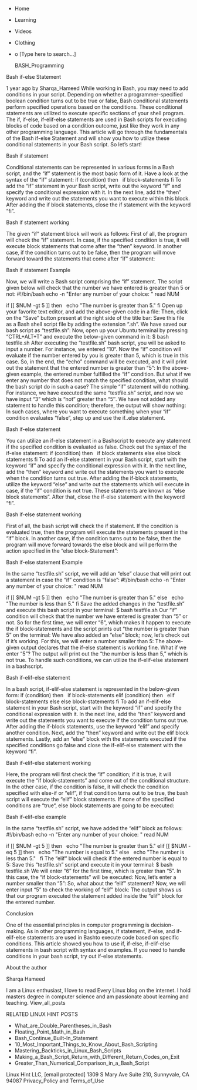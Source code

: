 





















































* Home
* Learning
* Videos
* Clothing
*
  o [Type here to search...]


   BASH_Programming


Bash if-else Statement

1 year ago
by Sharqa_Hameed
While working in Bash, you may need to add conditions in your script. Depending
on whether a programmer-specified boolean condition turns out to be true or
false, Bash conditional statements perform specified operations based on the
conditions. These conditional statements are utilized to execute specific
sections of your shell program.
The if, if-else, if-elif-else statements are used in Bash scripts for executing
blocks of code based on a condition outcome, just like they work in any other
programming language.
This article will go through the fundamentals of the Bash if-else Statement and
will show you how to utilize these conditional statements in your Bash script.
So let’s start!

Bash if statement

Conditional statements can be represented in various forms in a Bash script,
and the “if” statement is the most basic form of it. Have a look at the syntax
of the “if” statement:
if (condition)
then
  if block-statements
fi
To add the “if” statement in your Bash script, write out the keyword “if” and
specify the conditional expression with it. In the next line, add the “then”
keyword and write out the statements you want to execute within this block.
After adding the if block statements, close the if statement with the keyword
“fi”.

Bash if statement working

The given “if” statement block will work as follows: First of all, the program
will check the “if” statement. In case, if the specified condition is true, it
will execute block statements that come after the “then” keyword. In another
case, if the condition turns out to be false, then the program will move
forward toward the statements that come after “if” statement:

Bash if statement Example

Now, we will write a Bash script comprising the “if” statement. The script
given below will check that the number we have entered is greater than 5 or
not:
#!/bin/bash
echo -n "Enter any number of your choice: "
read NUM

if [[ $NUM -gt 5 ]]
then
  echo "The number is greater than 5."
fi
Open up your favorite text editor, and add the above-given code in a file:
Then, click on the “Save” button present at the right side of the title bar:
Save this file as a Bash shell script file by adding the extension “.sh”. We
have saved our bash script as “testfile.sh”:
Now, open up your Ubuntu terminal by pressing “CTRL+ALT+T” and execute the
below-given command in it:
$ bash testfile.sh
After executing the “testfile.sh” bash script, you will be asked to input a
number. For instance, we entered “10“. Now the “if” condition will evaluate if
the number entered by you is greater than 5, which is true in this case. So, in
the end, the “echo” command will be executed, and it will print out the
statement that the entered number is greater than “5”:
In the above-given example, the entered number fulfilled the “if” condition.
But what if we enter any number that does not match the specified condition,
what should the bash script do in such a case? The simple “if” statement will
do nothing. For instance, we have executed the same “testfile.sh” script, and
now we have input “3” which is “not” greater than “5″. We have not added any
statement to handle this condition; therefore, the output will show nothing:
In such cases, where you want to execute something when your “if” condition
evaluates “false”, step up and use the if..else statement.

Bash if-else statement

You can utilize an if-else statement in a Bashscript to execute any statement
if the specified condition is evaluated as false. Check out the syntax of the
if-else statement:
if (condition)
then
  if block statements
else
else block statements
fi
To add an if-else statement in your Bash script, start with the keyword “if”
and specify the conditional expression with it. In the next line, add the
“then” keyword and write out the statements you want to execute when the
condition turns out true. After adding the if-block statements, utilize the
keyword “else” and write out the statements which will execute in case, if the
“if” condition is not true. These statements are known as “else block
statements“. After that, close the if-else statement with the keyword “fi”.

Bash if-else statement working

First of all, the bash script will check the if statement. If the condition is
evaluated true, then the program will execute the statements present in the
“if” block. In another case, if the condition turns out to be false, then the
program will move forward towards the else block and will perform the action
specified in the “else block-Statement”:

Bash if-else statement Example

In the same “testfile.sh” script, we will add an “else” clause that will print
out a statement in case the “if” condition is “false”:
#!/bin/bash
echo -n "Enter any number of your choice: "
read NUM

if [[ $NUM -gt 5 ]]
then
  echo "The number is greater than 5."
else
  echo "The number is less than 5."
fi
Save the added changes in the “testfile.sh” and execute this bash script in
your terminal:
$ bash testfile.sh
Our “if” condition will check that the number we have entered is greater than
“5” or not. So for the first time, we will enter “6“, which makes it happen to
execute the if block-statements and the script prints out “the number is
greater than 5” on the terminal:
We have also added an “else” block; now, let’s check out if it’s working. For
this, we will enter a number smaller than 5:
The above-given output declares that the if-else statement is working fine.
What if we enter “5”?
The output will print out the “the number is less than 5,” which is not true.
To handle such conditions, we can utilize the if-elif-else statement in a
bashscript.

Bash if-elif-else statement

In a bash script, if-elif-else statement is represented in the below-given
form:
if (condition)
then
  if block-statements
elif (condition)
then
  elif block-statements
else
else block-statements
fi
To add an if-elif-else statement in your Bash script, start with the keyword
“if” and specify the conditional expression with it. In the next line, add the
“then” keyword and write out the statements you want to execute if the
condition turns out true. After adding the if-block statements, use the keyword
“elif” and specify another condition. Next, add the “then” keyword and write
out the elif block statements. Lastly, add an “else” block with the statements
executed if the specified conditions go false and close the if-elif-else
statement with the keyword “fi”.

Bash if-elif-else statement working

Here, the program will first check the “if” condition; if it is true, it will
execute the “if block-statements” and come out of the conditional structure. In
the other case, if the condition is false, it will check the condition
specified with else-if or “elif”, if that condition turns out to be true, the
bash script will execute the “elif” block statements. If none of the specified
conditions are “true“, else block statements are going to be executed:

Bash if-elif-else example

In the same “testfile.sh” script, we have added the “elif” block as follows:
#!/bin/bash
echo -n "Enter any number of your choice: "
read NUM

if [[ $NUM -gt 5 ]]
then
  echo "The number is greater than 5."
elif [[ $NUM -eq 5 ]]
then
  echo "The number is equal to 5."
else
  echo "The number is less than 5."  
fi
The “elif” block will check if the entered number is equal to 5:
Save this “testfile.sh” script and execute it in your terminal:
$ bash testfile.sh
We will enter “6” for the first time, which is greater than “5”. In this case,
the “if block-statements” will be executed:
Now, let’s enter a number smaller than “5”:
So, what about the “elif” statement? Now, we will enter input “5” to check the
working of “elif” block:
The output shows us that our program executed the statement added inside the
“elif” block for the entered number.

Conclusion

One of the essential principles in computer programming is decision-making. As
in other programming languages, if statement, if-else, and if-elif-else
statements are used in Bashto execute code based on specific conditions. This
article showed you how to use if, if-else, if-elif-else statements in bash
script with syntax and examples. If you need to handle conditions in your bash
script, try out if-else statements.


About the author


Sharqa Hameed

I am a Linux enthusiast, I love to read Every Linux blog on the internet. I
hold masters degree in computer science and am passionate about learning and
teaching.
View_all_posts

RELATED LINUX HINT POSTS


* What_are_Double_Parentheses_in_Bash
* Floating_Point_Math_in_Bash
* Bash_Continue_Built-In_Statement
* 10_Most_Important_Things_to_Know_About_Bash_Scripting
* Mastering_Backticks_in_Linux_Bash_Scripts
* Making_a_Bash_Script_Return_with_Different_Return_Codes_on_Exit
* Greater_Than_Numerical_Comparison_in_a_Bash_Script

Linux Hint LLC, [email protected]
1309 S Mary Ave Suite 210, Sunnyvale, CA 94087
 Privacy_Policy and Terms_of_Use
